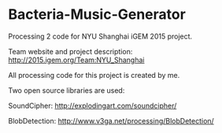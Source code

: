 # Bacteria-Music-Generator
Processing 2 code for NYU Shanghai iGEM 2015 project.

Team website and project description: http://2015.igem.org/Team:NYU_Shanghai

All processing code for this project is created by me.

Two open source libraries are used:

SoundCipher: http://explodingart.com/soundcipher/ 

BlobDetection: http://www.v3ga.net/processing/BlobDetection/
